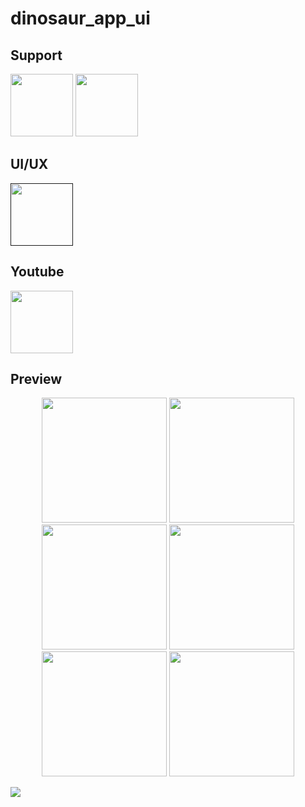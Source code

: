 # dinosaur_app_ui

## Support

<p>
<a href="https://sociabuzz.com/syarifhidayatullah2020/tribe" target='_blank'>
<img src="https://sociabuzz.s3.ap-southeast-1.amazonaws.com//landing-page/img/sociabuzz-logo.png" width="100"></a>

<a href="https://www.buymeacoffee.com/syarifhidayat"  target='_blank'>
<img src="https://media.tenor.com/Is0ELiJnoU0AAAAi/buymeacoffee-button.gif" width="100"></a>
</p>

## UI/UX

<a href=""  target='_blank'><img src="https://upload.wikimedia.org/wikipedia/commons/3/32/Dribbble_logo.png" width="100"></a>

## Youtube

<a href="https://youtu.be/JOb6XKxt668" target='_blank'>
<img src="https://upload.wikimedia.org/wikipedia/commons/thumb/b/b8/YouTube_Logo_2017.svg/200px-YouTube_Logo_2017.svg.png" width="100"></a>

## Preview

<p align="middle">
<img src="assets/previews/Screenshot_1685263008.png" width="200">
<img src="assets/previews/Screenshot_1685263012.png" width="200">
<img src="assets/previews/Screenshot_1685263018.png" width="200">
<img src="assets/previews/Screenshot_1685263029.png" width="200">
<img src="assets/previews/Screenshot_1685263046.png" width="200">
<img src="assets/previews/Screenshot_1685263049.png" width="200">
</p>
<img src="https://visitor-badge.laobi.icu/badge?page_id=sya-hid.dinosaur-app-ui"/>  
